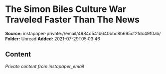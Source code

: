 # The Simon Biles Culture War Traveled Faster Than The News

**Source:** instapaper-private://email/4984d541b640bbc8b695cf2fdc49f0ab/
**Folder:** Unread
**Added:** 2021-07-29T05:03:46




## Content
*Private content from instapaper_email*
